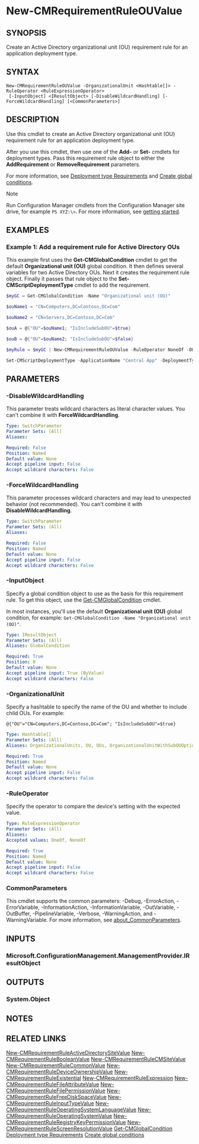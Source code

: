 ﻿---
external help file: AdminUI.PS.dll-Help.xml
Module Name: ConfigurationManager
ms.date: 01/04/2021
online version:
schema: 2.0.0
---

# New-CMRequirementRuleOUValue

## SYNOPSIS

Create an Active Directory organizational unit (OU) requirement rule for an application deployment type.

## SYNTAX

```
New-CMRequirementRuleOUValue -OrganizationalUnit <Hashtable[]> -RuleOperator <RuleExpressionOperator>
 [-InputObject] <IResultObject> [-DisableWildcardHandling] [-ForceWildcardHandling] [<CommonParameters>]
```

## DESCRIPTION

Use this cmdlet to create an Active Directory organizational unit (OU) requirement rule for an application deployment type.

After you use this cmdlet, then use one of the **Add-** or **Set-** cmdlets for deployment types. Pass this requirement rule object to either the **AddRequirement** or **RemoveRequirement** parameters.

For more information, see [Deployment type Requirements](/mem/configmgr/apps/deploy-use/create-applications#bkmk_dt-require) and [Create global conditions](/mem/configmgr/apps/deploy-use/create-global-conditions).

> [!NOTE]
> Run Configuration Manager cmdlets from the Configuration Manager site drive, for example `PS XYZ:\>`. For more information, see [getting started](/powershell/sccm/overview).

## EXAMPLES

### Example 1: Add a requirement rule for Active Directory OUs

This example first uses the **Get-CMGlobalCondition** cmdlet to get the default **Organizational unit (OU)** global condition. It then defines several variables for two Active Directory OUs. Next it creates the requirement rule object. Finally it passes that rule object to the **Set-CMScriptDeploymentType** cmdlet to add the requirement.

```powershell
$myGC = Get-CMGlobalCondition -Name "Organizational unit (OU)"

$ouName1 = "CN=Computers,DC=Contoso,DC=Com"

$ouName2 = "CN=Servers,DC=Contoso,DC=Com"

$ouA = @{"OU"=$ouName1; "IsIncludeSubOU"=$true}

$ouB = @{"OU"=$ouName2; "IsIncludeSubOU"=$false}

$myRule = $myGC | New-CMRequirementRuleOUValue -RuleOperator NoneOf -OU $ouA,$ouB

Set-CMScriptDeploymentType -ApplicationName "Central App" -DeploymentTypeName "Install" -AddRequirement $myRule
```

## PARAMETERS

### -DisableWildcardHandling

This parameter treats wildcard characters as literal character values. You can't combine it with **ForceWildcardHandling**.

```yaml
Type: SwitchParameter
Parameter Sets: (All)
Aliases:

Required: False
Position: Named
Default value: None
Accept pipeline input: False
Accept wildcard characters: False
```

### -ForceWildcardHandling

This parameter processes wildcard characters and may lead to unexpected behavior (not recommended). You can't combine it with **DisableWildcardHandling**.

```yaml
Type: SwitchParameter
Parameter Sets: (All)
Aliases:

Required: False
Position: Named
Default value: None
Accept pipeline input: False
Accept wildcard characters: False
```

### -InputObject

Specify a global condition object to use as the basis for this requirement rule. To get this object, use the [Get-CMGlobalCondition](Get-CMGlobalCondition.md) cmdlet.

In most instances, you'll use the default **Organizational unit (OU)** global condition, for example: `Get-CMGlobalCondition -Name "Organizational unit (OU)"`.

```yaml
Type: IResultObject
Parameter Sets: (All)
Aliases: GlobalCondition

Required: True
Position: 0
Default value: None
Accept pipeline input: True (ByValue)
Accept wildcard characters: False
```

### -OrganizationalUnit

Specify a hashtable to specify the name of the OU and whether to include child OUs. For example:

`@{"OU"="CN=Computers,DC=Contoso,DC=Com"; "IsIncludeSubOU"=$true}`

```yaml
Type: Hashtable[]
Parameter Sets: (All)
Aliases: OrganizationalUnits, OU, OUs, OrganizationalUnitWithSubOUOption, OrganizationalUnitWithSubOUOptions

Required: True
Position: Named
Default value: None
Accept pipeline input: False
Accept wildcard characters: False
```

### -RuleOperator

Specify the operator to compare the device's setting with the expected value.

```yaml
Type: RuleExpressionOperator
Parameter Sets: (All)
Aliases:
Accepted values: OneOf, NoneOf

Required: True
Position: Named
Default value: None
Accept pipeline input: False
Accept wildcard characters: False
```

### CommonParameters
This cmdlet supports the common parameters: -Debug, -ErrorAction, -ErrorVariable, -InformationAction, -InformationVariable, -OutVariable, -OutBuffer, -PipelineVariable, -Verbose, -WarningAction, and -WarningVariable. For more information, see [about_CommonParameters](http://go.microsoft.com/fwlink/?LinkID=113216).

## INPUTS

### Microsoft.ConfigurationManagement.ManagementProvider.IResultObject

## OUTPUTS

### System.Object
## NOTES

## RELATED LINKS

[New-CMRequirementRuleActiveDirectorySiteValue](New-CMRequirementRuleActiveDirectorySiteValue.md)
[New-CMRequirementRuleBooleanValue](New-CMRequirementRuleBooleanValue.md)
[New-CMRequirementRuleCMSiteValue](New-CMRequirementRuleCMSiteValue.md)
[New-CMRequirementRuleCommonValue](New-CMRequirementRuleCommonValue.md)
[New-CMRequirementRuleDeviceOwnershipValue](New-CMRequirementRuleDeviceOwnershipValue.md)
[New-CMRequirementRuleExistential](New-CMRequirementRuleExistential.md)
[New-CMRequirementRuleExpression](New-CMRequirementRuleExpression.md)
[New-CMRequirementRuleFileAttributeValue](New-CMRequirementRuleFileAttributeValue.md)
[New-CMRequirementRuleFilePermissionValue](New-CMRequirementRuleFilePermissionValue.md)
[New-CMRequirementRuleFreeDiskSpaceValue](New-CMRequirementRuleFreeDiskSpaceValue.md)
[New-CMRequirementRuleInputTypeValue](New-CMRequirementRuleInputTypeValue.md)
[New-CMRequirementRuleOperatingSystemLanguageValue](New-CMRequirementRuleOperatingSystemLanguageValue.md)
[New-CMRequirementRuleOperatingSystemValue](New-CMRequirementRuleOperatingSystemValue.md)
[New-CMRequirementRuleRegistryKeyPermissionValue](New-CMRequirementRuleRegistryKeyPermissionValue.md)
[New-CMRequirementRuleScreenResolutionValue](New-CMRequirementRuleScreenResolutionValue.md)
[Get-CMGlobalCondition](Get-CMGlobalCondition.md)
[Deployment type Requirements](/mem/configmgr/apps/deploy-use/create-applications#bkmk_dt-require)
[Create global conditions](/mem/configmgr/apps/deploy-use/create-global-conditions)
